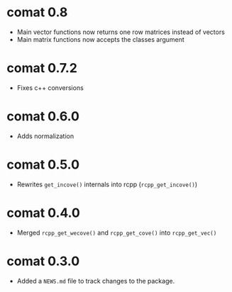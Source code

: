 # comat 0.8

* Main vector functions now returns one row matrices instead of vectors
* Main matrix functions now accepts the classes argument

# comat 0.7.2

* Fixes c++ conversions

# comat 0.6.0

* Adds normalization

# comat 0.5.0

* Rewrites `get_incove()` internals into rcpp (`rcpp_get_incove()`)

# comat 0.4.0

* Merged `rcpp_get_wecove()` and `rcpp_get_cove()` into `rcpp_get_vec()`

# comat 0.3.0

* Added a `NEWS.md` file to track changes to the package.
